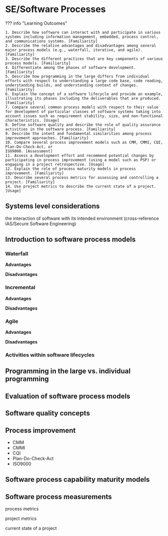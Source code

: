 # SE/Software Processes

??? info "Learning Outcomes"

    1. Describe how software can interact with and participate in various systems including information management, embedded, process control, and communications systems. [Familiarity]
    2. Describe the relative advantages and disadvantages among several major process models (e.g., waterfall, iterative, and agile). [Familiarity]
    3. Describe the different practices that are key components of various process models. [Familiarity]
    4. Differentiate among the phases of software development. [Familiarity]
    5. Describe how programming in the large differs from individual efforts with respect to understanding a large code base, code reading, understanding builds, and understanding context of changes. [Familiarity]
    6. Explain the concept of a software lifecycle and provide an example, illustrating its phases including the deliverables that are produced. [Familiarity]
    7. Compare several common process models with respect to their value for development of particular classes of software systems taking into account issues such as requirement stability, size, and non-functional characteristics. [Usage]
    8. Define software quality and describe the role of quality assurance activities in the software process. [Familiarity]
    9. Describe the intent and fundamental similarities among process improvement approaches. [Familiarity]
    10. Compare several process improvement models such as CMM, CMMI, CQI, Plan-Do-Check-Act, or
    ISO9000. [Assessment]
    11. Assess a development effort and recommend potential changes by participating in process improvement (using a model such as PSP) or engaging in a project retrospective. [Usage]
    12. Explain the role of process maturity models in process improvement. [Familiarity]
    13. Describe several process metrics for assessing and controlling a project. [Familiarity]
    14. Use project metrics to describe the current state of a project. [Usage]

## Systems level considerations

the interaction of software with its intended environment (cross-reference IAS/Secure Software Engineering)

## Introduction to software process models

### Waterfall

**Advantages** 

**Disadvantages**

### Incremental

**Advantages** 

**Disadvantages**

### Agile

**Advantages** 

**Disadvantages**

### Activities within software lifecycles

## Programming in the large vs. individual programming

## Evaluation of software process models

## Software quality concepts

## Process improvement

- CMM
- CMMI
- CQI
- Plan-Do-Check-Act
- ISO9000

## Software process capability maturity models

## Software process measurements

process metrics

project metrics

current state of a project